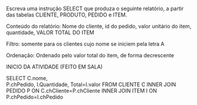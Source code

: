 Escreva uma instrução SELECT que produza o seguinte relatório, a partir das tabelas CLIENTE, PRODUTO, PEDIDO e ITEM.

Conteúdo do relatório:
Nome do cliente, id do pedido, valor unitário do item, quantidade, VALOR TOTAL DO ITEM

Filtro: somente para os clientes cujo nome se iniciem pela letra A 

Ordenação: Ordenado pelo valor total do item, de forma decrescente



INICIO DA ATIVIDADE (FEITO EM SALA)

SELECT C.nome,  
       P.chPedido,
       I.Quantidade,
       Total=I.valor
FROM CLIENTE C  INNER JOIN
     PEDIDO  P  ON C.chCliente=P.chCliente INNER JOIN
     ITEM    I  ON P.chPedido=I.chPedido